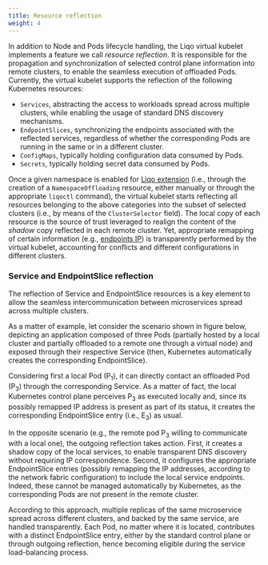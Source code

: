 ```yaml
---
title: Resource reflection
weight: 4
---
```


In addition to Node and Pods lifecycle handling, the Liqo virtual kubelet implements a feature we call *resource reflection*.
It is responsible for the propagation and synchronization of selected control plane information into remote clusters, to enable the seamless execution of offloaded Pods. Currently, the virtual kubelet supports the reflection of the following Kubernetes resources:

* `Services`, abstracting the access to workloads spread across multiple clusters, while enabling the usage of standard DNS discovery mechanisms.
* `EndpointSlices`, synchronizing the endpoints associated with the reflected services, regardless of whether the corresponding Pods are running in the same or in a different cluster.
* `ConfigMaps`, typically holding configuration data consumed by Pods.
* `Secrets`, typically holding secret data consumed by Pods.

Once a given namespace is enabled for [Liqo extension]((/usage/namespace_offloading)) (i.e., through the creation of a `NamespaceOffloading` resource, either manually or through the appropriate `liqoctl` command), the virtual kubelet starts reflecting all resources belonging to the above categories into the subset of selected clusters (i.e., by means of the `ClusterSelector` field).
The local copy of each resource is the source of trust leveraged to realign the content of the *shadow* copy reflected in each remote cluster.
Yet, appropriate remapping of certain information (e.g., [endpoints IP](http://localhost:1313/concepts/networking/components/network-manager/#reflection)) is transparently performed by the virtual kubelet, accounting for conflicts and different configurations in different clusters.

### Service and EndpointSlice reflection

The reflection of Service and EndpointSlice resources is a key element to allow the seamless intercommunication between microservices spread across multiple clusters.

As a matter of example, let consider the scenario shown in figure below, depicting an application composed of three Pods (partially hosted by a local cluster and partially offloaded to a remote one through a virtual node) and exposed through their respective Service (then, Kubernetes automatically creates the corresponding EndpointSlice).

Considering first a local Pod (P<sub>1</sub>), it can directly contact an offloaded Pod (P<sub>3</sub>) through the corresponding Service.
As a matter of fact, the local Kubernetes control plane perceives P<sub>3</sub> as executed locally and, since its possibly remapped IP address is present as part of its status, it creates the corresponding EndpointSlice entry (i.e., E<sub>3</sub>) as usual.

In the opposite scenario (e.g., the remote pod P<sub>3</sub> willing to communicate with a local one), the outgoing reflection takes action.
First, it creates a shadow copy of the local services, to enable transparent DNS discovery without requiring IP correspondence.
Second, it configures the appropriate EndpointSlice entries (possibly remapping the IP addresses, according to the network fabric configuration) to include the local service endpoints.
Indeed, these cannot be managed automatically by Kubernetes, as the corresponding Pods are not present in the remote cluster.

According to this approach, multiple replicas of the same microservice spread across different clusters, and backed by the same service, are handled transparently.
Each Pod, no matter where it is located, contributes with a distinct EndpointSlice entry, either by the standard control plane or through outgoing reflection, hence becoming eligible during the service load-balancing process.
